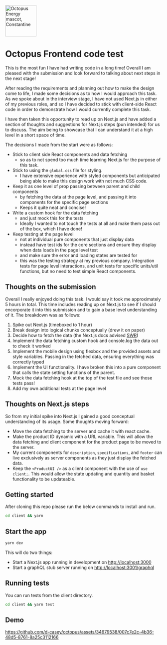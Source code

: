<img src="https://static.octopuscdn.com/constantine/constantine.svg" alt="Octopus Energy mascot, Constantine" width="100" />

# Octopus Frontend code test

This is the most fun I have had writing code in a long time! Overall I am pleased with the submission and look forward to talking about next steps in the next stage! 

After reading the requirements and planning out how to make the design come to life, I made some decisions as to how I would approach this task. As we spoke about in the interview stage, I have not used Next.js in either of my previous roles, and so I have decided to stick with client-side React code in order to demonstrate how I would currently complete this task.

I have then taken this opportunity to read up on Next.js and have added a section of thoughts and suggestions for Next.js steps (pun intended) for us to discuss. The aim being to showcase that I can understand it at a high level in a short space of time.

The decisions I made from the start were as follows:

- Stick to client side React components and data fetching
    - so as to not spend too much time learning Next.js for the purpose of this task.
- Stick to using the `global.css` file for styling. 
    - I have extensive experience with styled components but anticipated being able to make this design work with not much CSS code.
- Keep it as one level of prop passing between parent and child components
    - by fetching the data at the page level, and passing it into components for the specific page sections
    - Keeps it quite neat and concise!
- Write a custom hook for the data fetching
    - and just mock this for the tests
    - Ideally I wanted to not touch the tests at all and make them pass out of the box, which I have done!
- Keep testing at the page level
    - not at individual pure components that just display data
    - instead have test ids for the core sections and ensure they display when data loads in the page level test
    - and make sure the error and loading states are tested for
    - this was the testing strategy at my previous company. Integration tests for page level interactions, and unit tests for specific units/util functions, but no need to test simple React components.

## Thoughts on the submission

Overall I really enjoyed doing this task. I would say it took me approximately 5 hours in total. This time includes reading up on Next.js to see if I should encorporate it into this submission and to gain a base level understanding of it. The breakdown was as follows:

1. Spike out Next.js (timeboxed to 1 hour)
2. Break design into logical chunks conceptually (drew it on paper)
3. Decide how to fetch the data (the Next.js docs advised [SWR](https://nextjs.org/docs/app/building-your-application/data-fetching/fetching-caching-and-revalidating#fetching-data-on-the-client-with-route-handlers##%20Getting%20started))
4. Implement the data fetching custom hook and console.log the data out to check it worked
5. Implement the mobile design using flexbox and the provided assets and style variables. Passing in the fetched data, ensuring everything was correctly typed
6. Implement the UI functionality. I have broken this into a pure component that calls the state setting functions of the parent. 
7. Mock the data fetching hook at the top of the test file and see those tests pass!
8. Add my own additional tests at the page level

## Thoughts on Next.js steps

So from my initial spike into Next.js I gained a good conceptual understanding of its usage. Some thoughts moving forward:

- Move the data fetching to the server and cache it with react cache. 
- Make the product ID dynamic with a URL variable. This will allow the data fetching and client component for the product page to be moved to the server.
- My current components for `description`, `specifications`, and `footer` can live exclusively as server components as they just display the fetched data.
- Keep the `<ProductUI />` as a client component with the use of `use client;`. This would allow the state updating and quantity and basket functionality to be updateable.

## Getting started

After cloning this repo please run the below commands to install and run.

```sh
cd client && yarn
```

## Start the app

```sh
yarn dev
```

This will do two things:

- Start a Next.js app running in development on <http://localhost:3000>
- Start a graphQL stub server running on <http://localhost:3001/graphql>

## Running tests

You can run tests from the client directory.

```sh
cd client && yarn test
```

## Demo

https://github.com/d-casey/octopus/assets/34679538/007c7e2c-4b36-48d5-8761-8a25c3112166



